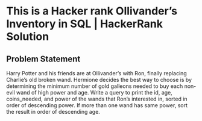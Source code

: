 # This is a Hacker rank Ollivander’s Inventory in SQL | HackerRank Solution
## Problem Statement 
Harry Potter and his friends are at Ollivander’s with Ron, finally replacing Charlie’s old broken wand.
Hermione decides the best way to choose is by determining the minimum number of gold galleons needed to buy each non-evil wand of 
high power and age. Write a query to print the id, age, coins_needed, and power of the wands that Ron’s interested in, 
sorted in order of descending power. If more than one wand has same power, sort the result in order of descending age.
